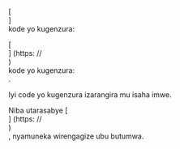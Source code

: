 [<br host>]<br action>kode yo kugenzura:<br code>

[<br host>] (https: //<br host>)<br action>kode yo kugenzura:<br code>.

Iyi code yo kugenzura izarangira mu isaha imwe.

Niba utarasabye [<br host>] (https: //<br host>)<br action>, nyamuneka wirengagize ubu butumwa.
